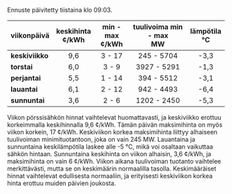 Ennuste päivitetty tiistaina klo 09:03.

| viikonpäivä  | keskihinta<br>¢/kWh | min - max<br>¢/kWh | tuulivoima min - max<br>MW | lämpötila<br>°C |
|:-------------|:----------------:|:----------------:|:-------------:|:-------------:|
| **keskiviikko** | 9,6 | 3 - 17 | 245 - 5704 | -3,3 |
| **torstai** | 6,0 | 3 - 9 | 3927 - 5291 | -1,3 |
| **perjantai** | 5,5 | 1 - 14 | 394 - 5512 | -3,1 |
| **lauantai** | 6,1 | 2 - 12 | 942 - 4493 | -6,4 |
| **sunnuntai** | 3,6 | 2 - 6 | 1202 - 2450 | -5,3 |

Viikon pörssisähkön hinnat vaihtelevat huomattavasti, ja keskiviikko erottuu korkeimmalla keskihinnalla 9,6 ¢/kWh. Tämän päivän maksimihinta on myös viikon korkein, 17 ¢/kWh. Keskiviikon korkea maksimihinta liittyy alhaiseen tuulivoiman minimituotantoon, joka on vain 245 MW. Lauantaina ja sunnuntaina keskilämpötila laskee alle -5 °C, mikä voi osaltaan vaikuttaa sähkön hintaan. Sunnuntaina keskihinta on viikon alhaisin, 3,6 ¢/kWh, ja maksimihinta on vain 6 ¢/kWh. Viikon aikana tuulivoiman tuotanto vaihtelee merkittävästi, mutta se on keskimäärin normaalilla tasolla. Keskimääräiset hinnat vaihtelevat edullisesta normaaliin, ja erityisesti keskiviikon korkea hinta erottuu muiden päivien joukosta.